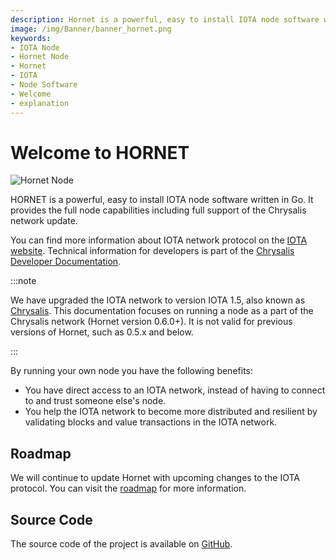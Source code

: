 ```yaml
---
description: Hornet is a powerful, easy to install IOTA node software written in Go. It provides the full node capabilities including full support of the Chrysalis network update.
image: /img/Banner/banner_hornet.png
keywords:
- IOTA Node
- Hornet Node
- Hornet
- IOTA
- Node Software
- Welcome
- explanation
---
```

# Welcome to HORNET

![Hornet Node](/img/Banner/banner_hornet.png)

HORNET is a powerful, easy to install IOTA node software written in Go.
It provides the full node capabilities including full support of the Chrysalis network update.

You can find more information about IOTA network protocol on the [IOTA website](https://www.iota.org/). Technical
information for developers is part of
the [Chrysalis Developer Documentation](https://wiki.iota.org/chrysalis-docs/welcome).

:::note

We have upgraded the IOTA network to version IOTA 1.5, also known as [Chrysalis](https://chrysalis.iota.org). This
documentation focuses on running a node as a part of the Chrysalis network (Hornet version 0.6.0+). It is not valid for
previous versions of Hornet, such as 0.5.x and below.

:::

By running your own node you have the following benefits:

- You have direct access to an IOTA network, instead of having to connect to and trust someone else's node.
- You help the IOTA network to become more distributed and resilient by validating blocks and value transactions in
  the IOTA network.

## Roadmap

We will continue to update Hornet with upcoming changes to the IOTA protocol. You can visit
the [roadmap](https://roadmap.iota.org/) for more information.

## Source Code

The source code of the project is available on [GitHub](https://github.com/gohornet/hornet).
